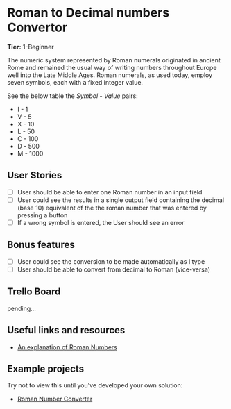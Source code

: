 # Roman to Decimal numbers Convertor

**Tier:** 1-Beginner

The numeric system represented by Roman numerals originated in ancient Rome and remained the
usual way of writing numbers throughout Europe well into the Late Middle Ages.
Roman numerals, as used today, employ seven symbols, each with a fixed integer value.

See the below table the _Symbol - Value_ pairs:

-   I - 1
-   V - 5
-   X - 10
-   L - 50
-   C - 100
-   D - 500
-   M - 1000

## User Stories

-   [ ] User should be able to enter one Roman number in an input field
-   [ ] User could see the results in a single output field containing the decimal (base 10) equivalent of the the roman number that was entered by pressing a button
-   [ ] If a wrong symbol is entered, the User should see an error

## Bonus features

-   [ ] User could see the conversion to be made automatically as I type
-   [ ] User should be able to convert from decimal to Roman (vice-versa)

## Trello Board

pending...

## Useful links and resources

-   [An explanation of Roman Numbers](https://en.wikipedia.org/wiki/Roman_numerals)

## Example projects

Try not to view this until you've developed your own solution:

-   [Roman Number Converter](https://www.calculatorsoup.com/calculators/conversions/roman-numeral-converter.php)
